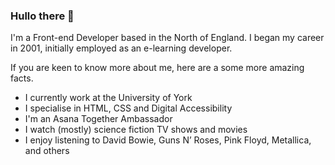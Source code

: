 ### Hullo there 👋

I'm a Front-end Developer based in the North of England. I began my career in 2001, initially employed as an e-learning developer.

If you are keen to know more about me, here are a some more amazing facts.

* I currently work at the University of York
* I specialise in HTML, CSS and Digital Accessibility
* I'm an Asana Together Ambassador
* I watch (mostly) science fiction TV shows and movies
* I enjoy listening to David Bowie, Guns N’ Roses, Pink Floyd, Metallica, and others
